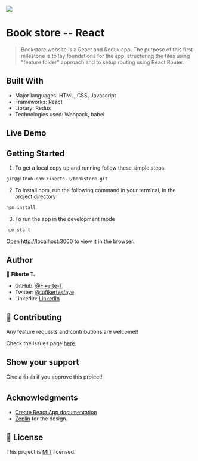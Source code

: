 ![](https://img.shields.io/badge/Microverse-blueviolet)

# Book store -- React

>Bookstore website is a React and Redux app. The purpose of this first milestone is to lay foundations for the app, structuring the files using "feature folder" approach and to setup routing using React Router.


## Built With

- Major languages: HTML, CSS, Javascript
- Frameworks: React
- Library: Redux
- Technologies used: Webpack, babel

## Live Demo

## Getting Started

1. To get a local copy up and running follow these simple steps.
```bash
git@github.com:Fikerte-T/bookstore.git
```
2. To install npm, run the following command in your terminal, in the project directory
```bash
npm install
```
3. To run the app in the development mode
 ```bash
 npm start
 ```
Open [http://localhost:3000](http://localhost:3000) to view it in the browser.

## Author

👤 **Fikerte T.**

- GitHub: [@Fikerte-T](https://github.com/Fikerte-T)
- Twitter: [@tofikertesfaye](https://twitter.com/tofikertesfaye)
- LinkedIn: [LinkedIn](https://www.linkedin.com/in/fikerte-tesfaye-a68337216/)

## 🤝 Contributing

Any feature requests and contributions are welcome!!

Check the issues page [here](https://github.com/Fikerte-T/bookstore/issues).

## Show your support

Give a 👍 👍 if you approve this project!


## Acknowledgments

- [Create React App documentation](https://github.com/facebook/create-react-app#create-react-app--)
- [Zeplin](https://app.zeplin.io/project/5b35a9e13227086040f8eb75/screen/5b695e29bb8c844f118f9378) for the design.

## 📝 License

This project is [MIT](./MIT.md) licensed.
